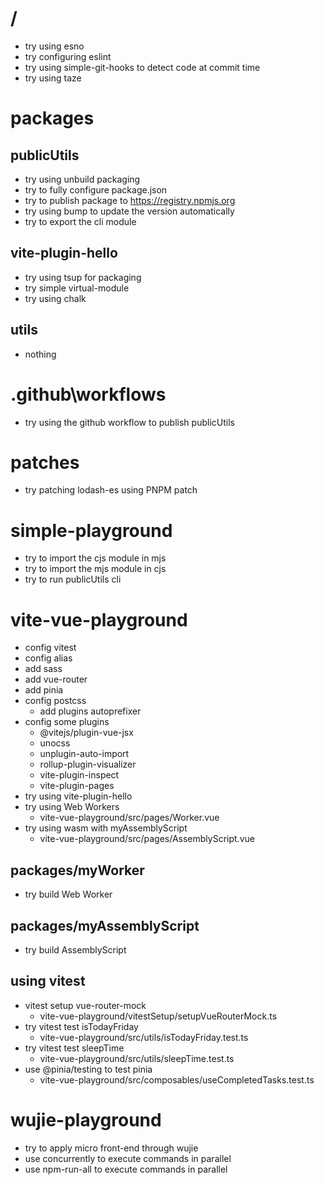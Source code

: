 # /
- try using esno
- try configuring eslint
- try using simple-git-hooks to detect code at commit time
- try using taze

# packages

## publicUtils
- try using unbuild packaging
- try to fully configure package.json
- try to publish package to https://registry.npmjs.org
- try using bump to update the version automatically
- try to export the cli module

## vite-plugin-hello
- try using tsup for packaging
- try simple virtual-module
- try using chalk

## utils
- nothing

# .github\workflows
- try using the github workflow to publish publicUtils

# patches
- try patching lodash-es using PNPM patch

# simple-playground
- try to import the cjs module in mjs
- try to import the mjs module in cjs
- try to run publicUtils cli

# vite-vue-playground
- config vitest
- config alias
- add sass
- add vue-router
- add pinia
- config postcss
  - add plugins autoprefixer
- config some plugins
  - @vitejs/plugin-vue-jsx
  - unocss
  - unplugin-auto-import
  - rollup-plugin-visualizer
  - vite-plugin-inspect
  - vite-plugin-pages
- try using vite-plugin-hello
- try using Web Workers
  - vite-vue-playground/src/pages/Worker.vue
- try using wasm with myAssemblyScript
  - vite-vue-playground/src/pages/AssemblyScript.vue

## packages/myWorker
- try build Web Worker

## packages/myAssemblyScript
- try build AssemblyScript

## using vitest
- vitest setup vue-router-mock
  - vite-vue-playground/vitestSetup/setupVueRouterMock.ts
- try vitest test isTodayFriday
  - vite-vue-playground/src/utils/isTodayFriday.test.ts
- try vitest test sleepTime
  - vite-vue-playground/src/utils/sleepTime.test.ts
- use @pinia/testing to test pinia
  - vite-vue-playground/src/composables/useCompletedTasks.test.ts

# wujie-playground
- try to apply micro front-end through wujie
- use concurrently to execute commands in parallel
- use npm-run-all to execute commands in parallel

